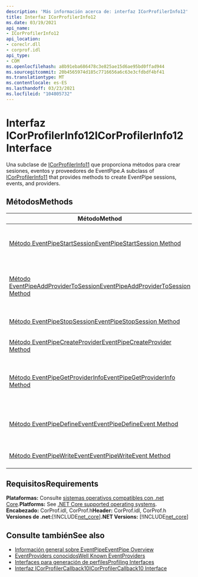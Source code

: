 ```yaml
---
description: 'Más información acerca de: interfaz ICorProfilerInfo12'
title: Interfaz ICorProfilerInfo12
ms.date: 03/19/2021
api_name:
- ICorProfilerInfo12
api_location:
- coreclr.dll
- corprof.idl
api_type:
- COM
ms.openlocfilehash: a8b91eba686478c3e825ae15d6ae95bd0ffad944
ms.sourcegitcommit: 20b4565974d185c7716656a6c63e3cfdbdf4bf41
ms.translationtype: MT
ms.contentlocale: es-ES
ms.lasthandoff: 03/23/2021
ms.locfileid: "104805732"
---
```

# <a name="icorprofilerinfo12-interface"></a><span data-ttu-id="11e3e-103">Interfaz ICorProfilerInfo12</span><span class="sxs-lookup"><span data-stu-id="11e3e-103">ICorProfilerInfo12 Interface</span></span>

 <span data-ttu-id="11e3e-104">Una subclase de [ICorProfilerInfo11](icorprofilerinfo11-interface.md) que proporciona métodos para crear sesiones, eventos y proveedores de EventPipe.</span><span class="sxs-lookup"><span data-stu-id="11e3e-104">A subclass of [ICorProfilerInfo11](icorprofilerinfo11-interface.md) that provides methods to create EventPipe sessions, events, and providers.</span></span>
  
## <a name="methods"></a><span data-ttu-id="11e3e-105">Métodos</span><span class="sxs-lookup"><span data-stu-id="11e3e-105">Methods</span></span>  
  
|<span data-ttu-id="11e3e-106">Método</span><span class="sxs-lookup"><span data-stu-id="11e3e-106">Method</span></span>|<span data-ttu-id="11e3e-107">Descripción</span><span class="sxs-lookup"><span data-stu-id="11e3e-107">Description</span></span>|  
|------------|-----------------|  
|[<span data-ttu-id="11e3e-108">Método EventPipeStartSession</span><span class="sxs-lookup"><span data-stu-id="11e3e-108">EventPipeStartSession Method</span></span>](icorprofilerinfo12-eventpipestartsession-method.md)|<span data-ttu-id="11e3e-109">Inicia una sesión de EventPipe del generador de perfiles.</span><span class="sxs-lookup"><span data-stu-id="11e3e-109">Starts a profiler EventPipe session.</span></span>|
|[<span data-ttu-id="11e3e-110">Método EventPipeAddProviderToSession</span><span class="sxs-lookup"><span data-stu-id="11e3e-110">EventPipeAddProviderToSession Method</span></span>](icorprofilerinfo12-eventpipeaddprovidertosession-method.md)|<span data-ttu-id="11e3e-111">Agrega un proveedor a una sesión de EventPipe existente.</span><span class="sxs-lookup"><span data-stu-id="11e3e-111">Adds a provider to an existing EventPipe session.</span></span>|
|[<span data-ttu-id="11e3e-112">Método EventPipeStopSession</span><span class="sxs-lookup"><span data-stu-id="11e3e-112">EventPipeStopSession Method</span></span>](icorprofilerinfo12-eventpipestopsession-method.md)|<span data-ttu-id="11e3e-113">Detiene una sesión de EventPipe.</span><span class="sxs-lookup"><span data-stu-id="11e3e-113">Stops an EventPipe session.</span></span>|
|[<span data-ttu-id="11e3e-114">Método EventPipeCreateProvider</span><span class="sxs-lookup"><span data-stu-id="11e3e-114">EventPipeCreateProvider Method</span></span>](icorprofilerinfo12-eventpipecreateprovider-method.md)|<span data-ttu-id="11e3e-115">Crea un proveedor de EventPipe.</span><span class="sxs-lookup"><span data-stu-id="11e3e-115">Creates an EventPipe provider.</span></span>|  
|[<span data-ttu-id="11e3e-116">Método EventPipeGetProviderInfo</span><span class="sxs-lookup"><span data-stu-id="11e3e-116">EventPipeGetProviderInfo Method</span></span>](icorprofilerinfo12-eventpipegetproviderinfo-method.md)|<span data-ttu-id="11e3e-117">Obtiene el nombre de un proveedor EventPipe de su identificador.</span><span class="sxs-lookup"><span data-stu-id="11e3e-117">Gets the name of an EventPipe provider from its ID.</span></span>|
|[<span data-ttu-id="11e3e-118">Método EventPipeDefineEvent</span><span class="sxs-lookup"><span data-stu-id="11e3e-118">EventPipeDefineEvent Method</span></span>](icorprofilerinfo12-eventpipedefineevent-method.md)|<span data-ttu-id="11e3e-119">Define un evento en un proveedor de EventPipe existente.</span><span class="sxs-lookup"><span data-stu-id="11e3e-119">Defines an event on an existing EventPipe provider.</span></span>|  
|[<span data-ttu-id="11e3e-120">Método EventPipeWriteEvent</span><span class="sxs-lookup"><span data-stu-id="11e3e-120">EventPipeWriteEvent Method</span></span>](icorprofilerinfo12-eventpipewriteevent-method.md)|<span data-ttu-id="11e3e-121">Escribe un evento EventPipe.</span><span class="sxs-lookup"><span data-stu-id="11e3e-121">Writes an EventPipe event.</span></span>|
  
## <a name="requirements"></a><span data-ttu-id="11e3e-122">Requisitos</span><span class="sxs-lookup"><span data-stu-id="11e3e-122">Requirements</span></span>  

<span data-ttu-id="11e3e-123">**Plataformas:** Consulte [sistemas operativos compatibles con .net Core](../../../core/install/windows.md?pivots=os-windows).</span><span class="sxs-lookup"><span data-stu-id="11e3e-123">**Platforms:** See [.NET Core supported operating systems](../../../core/install/windows.md?pivots=os-windows).</span></span>  
<span data-ttu-id="11e3e-124">**Encabezado:** CorProf.idl, CorProf.h</span><span class="sxs-lookup"><span data-stu-id="11e3e-124">**Header:** CorProf.idl, CorProf.h</span></span>  
<span data-ttu-id="11e3e-125">**Versiones de .net:**[!INCLUDE[net_core](../../../../includes/net-core-50-md.md)]</span><span class="sxs-lookup"><span data-stu-id="11e3e-125">**.NET Versions:** [!INCLUDE[net_core](../../../../includes/net-core-50-md.md)]</span></span>  

## <a name="see-also"></a><span data-ttu-id="11e3e-126">Consulte también</span><span class="sxs-lookup"><span data-stu-id="11e3e-126">See also</span></span>

- [<span data-ttu-id="11e3e-127">Información general sobre EventPipe</span><span class="sxs-lookup"><span data-stu-id="11e3e-127">EventPipe Overview</span></span>](../../../core/diagnostics/eventpipe.md)
- [<span data-ttu-id="11e3e-128">EventProviders conocidos</span><span class="sxs-lookup"><span data-stu-id="11e3e-128">Well Known EventProviders</span></span>](../../../core/diagnostics/well-known-event-providers.md)
- [<span data-ttu-id="11e3e-129">Interfaces para generación de perfiles</span><span class="sxs-lookup"><span data-stu-id="11e3e-129">Profiling Interfaces</span></span>](profiling-interfaces.md)
- [<span data-ttu-id="11e3e-130">Interfaz ICorProfilerCallback10</span><span class="sxs-lookup"><span data-stu-id="11e3e-130">ICorProfilerCallback10 Interface</span></span>](icorprofilercallback10-interface.md)
